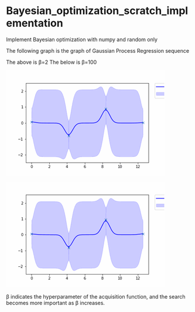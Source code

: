 # Bayesian_optimization_scratch_implementation

Implement Bayesian optimization with numpy and random only

The following graph is the graph of Gaussian Process Regression sequence

The above is β=2 
The below is β=100

![test](test.gif)

![beta=100.gif](beta=100.gif)



β indicates the hyperparameter of the acquisition function, and the search becomes more important as β increases.
